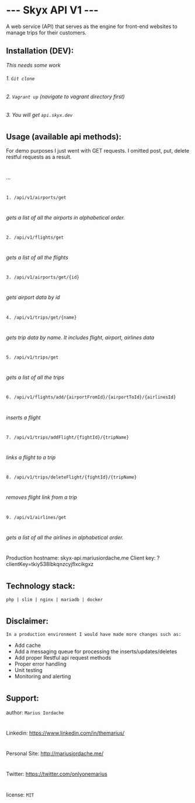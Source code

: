 # --- Skyx API V1 ---
A web service (API) that serves as the engine for front-end websites to manage trips for their customers.

## Installation (DEV):
_This needs some work_
###### 1. `Git clone`
###### 2. `Vagrant up` (navigate to vagrant directory first)
###### 3. You will get `api.skyx.dev`

#
#
#
## Usage (available api methods):

For demo purposes I just went with GET requests. I omitted post, put, delete
restful requests as a result.
#
...
#
`1. /api/v1/airports/get`
#
_gets a list of all the airports in alphabetical order._
#
`2. /api/v1/flights/get`
#
_gets a list of all the flights_
#
`3. /api/v1/airports/get/{id}`
#
_gets airport data by id_
#
`4. /api/v1/trips/get/{name}`
#
_gets trip data by name. It includes flight, airport, airlines data_
#
`5. /api/v1/trips/get`
#
_gets a list of all the trips_
#
`6. /api/v1/flights/add/{airportFromId}/{airportToId}/{airlinesId}`
#
_inserts a flight_
#
`7. /api/v1/trips/addFlight/{fightId}/{tripName}`
#
_links a flight to a trip_
#
`8. /api/v1/trips/deleteFlight/{fightId}/{tripName}`
#
_removes flight link from a trip_
#
`9. /api/v1/airlines/get`
#
_gets a list of all the airlines in alphabetical order._
#
Production hostname: skyx-api.mariusiordache.me
Client key: ?clientKey=tkiy538lbkqnzcyjflxcikgxz
#
## Technology stack:
`php | slim | nginx | mariadb | docker`

#
#
## Disclaimer:
`In a production environment I would have made more changes such as:`

* Add cache
* Add a messaging queue for processing the inserts/updates/deletes
* Add proper Restful api request methods
* Proper error handling
* Unit testing
* Monitoring and alerting

#
#
## Support:
author: `Marius Iordache`
#
Linkedin: https://www.linkedin.com/in/themarius/
#
Personal Site: http://mariusiordache.me/
#
Twitter: https://twitter.com/onlyonemarius
#
license: `MIT`
